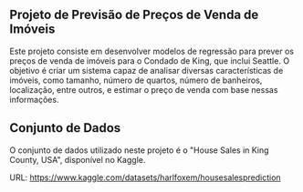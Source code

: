 ## Projeto de Previsão de Preços de Venda de Imóveis
Este projeto consiste em desenvolver modelos de regressão para prever os preços de venda de imóveis para o Condado de King, 
que inclui Seattle. O objetivo é criar um sistema capaz de analisar diversas características de imóveis, 
como tamanho, número de quartos, número de banheiros, localização, entre outros, e estimar o preço de venda com base nessas informações.


## Conjunto de Dados
O conjunto de dados utilizado neste projeto é o "House Sales in King County, USA", disponível no Kaggle.

URL: https://www.kaggle.com/datasets/harlfoxem/housesalesprediction
